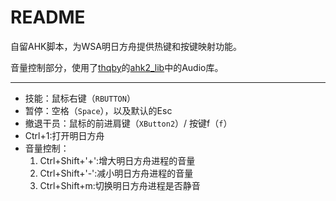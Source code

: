 # README


自留AHK脚本，为WSA明日方舟提供热键和按键映射功能。


音量控制部分，使用了[thqby](https://github.com/thqby)的[ahk2_lib](https://github.com/thqby/ahk2_lib)中的Audio库。

---

* 技能：鼠标右键（`RBUTTON`​​）
* 暂停：空格（`Space`​​），以及默认的Esc
* 撤退干员：鼠标的前进肩键（`XButton2`​）/ 按键f（​`f`​）
* Ctrl+1:打开明日方舟
* 音量控制：
   1. Ctrl+Shift+'+':增大明日方舟进程的音量
   2. Ctrl+Shift+'-':减小明日方舟进程的音量
   3. Ctrl+Shift+m:切换明日方舟进程是否静音

